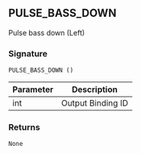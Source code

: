 ## PULSE\_BASS\_DOWN

Pulse bass down (Left)


### Signature

`PULSE_BASS_DOWN ()`


| Parameter | Description |
| --- | --- |
| int | Output Binding ID |


### Returns

`None`